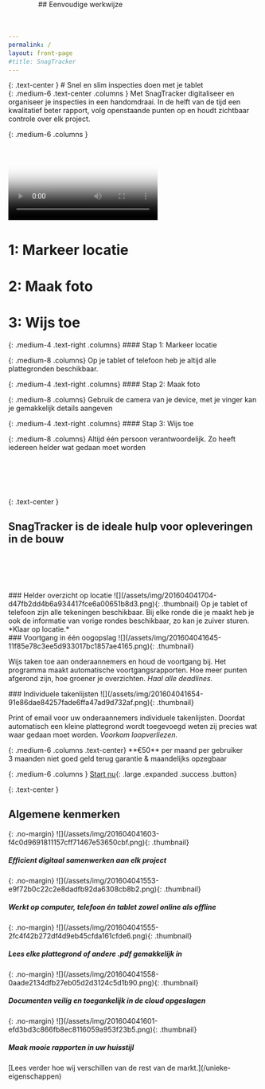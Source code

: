 ```yaml
---
permalink: /
layout: front-page
#title: SnagTracker
---
```


<div id="bgimage" class="aligner"><div>
{: .text-center }
# S<span class="show-for-medium">nel en s</span>lim inspecties doen<span class="show-for-large"> met je tablet</span>

<div class="row">
{: .medium-6 .text-center .columns }
Met SnagTracker digitaliseer en organiseer je inspecties in een handomdraai. In de helft van de tijd een kwalitatief beter rapport, volg openstaande punten op en houdt zichtbaar controle over elk project.

{: .medium-6 .columns }
<div>
<div class="flex-video widescreen js-media-player">
  <video poster="/assets/img/201604181427-c8c212102829b8eebac78362a7ec752c-play.png" controls crossorigin>
    <!-- Video files -->
    <source src="/assets/video/snagtracker.mp4" type="video/mp4">
    <source src="/assets/video/snagtracker.webm" type="video/webm">

    <a href="/assets/video/snagtracker.mp4">Download video</a>
  </video>
</div>

<script>
document.addEventListener("DOMContentLoaded", function(event) {
  plyr.setup('.js-media-player', {
    title: 'SnagTracker introductie',
    fullscreen: { enabled: false },
    controls: [],
    tooltips: { controls: true }
  });
});
(function() {
  ['/assets/img/plyr.svg']
  .forEach(function(u) {
    var x = new XMLHttpRequest(), b = document.body;
    if ('withCredentials' in x) {
      x.open('GET', u, true);
    }
    else if (typeof XDomainRequest == 'function') {
      x = new XDomainRequest();
      x.open('GET', u);
    }
    else { return; }
    x.onload = function() {
      var c = document.createElement('div');
      c.setAttribute('hidden', '');
      c.innerHTML = x.responseText;
      b.insertBefore(c, b.childNodes[0]);
    };
    setTimeout(function () {
      x.send();
    }, 0);
  });
})();
</script>
</div>
</div>

</div></div>


<div id="circle">

<div id="ipads">
<div><div class="ipad" style="background-image: url(/assets/img/201604041455-7f92a2350d3d6ce36df7a8f899e12497.png);"><div></div></div>

# <span>1:</span> Markeer locatie

</div>
<div><div class="ipad" style="background-image: url(/assets/img/201604041449-073501e4924de95a57ca314556373123.png);"><div></div></div>

# <span>2:</span> Maak foto

</div>
<div><div class="ipad" style="background-image: url(/assets/img/201604041452-59f55306e4afd98b9f6efc695ce89d19.png);"><div></div></div>

# <span>3:</span> Wijs toe

</div>
</div>

<div class="aligner" style="position: absolute; top: 0; left: 30vw; width: 100vw; height: 20vw; backgrounda: rgba(200,255,200,0.5);"><div>
## Eenvoudige werkwijze
</div></div>

<div id="container">

<div class="row">
{: .medium-4 .text-right .columns}
#### Stap 1: Markeer locatie

{: .medium-8 .columns}
Op je tablet of telefoon heb je altijd alle plattegronden beschikbaar.
</div>


<div class="row">
{: .medium-4 .text-right .columns}
#### Stap 2: Maak foto

{: .medium-8 .columns}
Gebruik de camera van je device, met je vinger kan je gemakkelijk details aangeven
</div>

<div class="row">
{: .medium-4 .text-right .columns}
#### Stap 3: Wijs toe

{: .medium-8 .columns}
Altijd één persoon verantwoordelijk. Zo heeft iedereen helder wat gedaan moet worden
</div>

# &nbsp;

{: .text-center }
## SnagTracker is de ideale hulp voor opleveringen in de bouw

# &nbsp;

<div class="row medium-up-3">
  <div class="column">
### Helder overzicht op locatie
![](/assets/img/201604041704-d47fb2dd4b6a934417fce6a00651b8d3.png){: .thumbnail}
Op je tablet of telefoon zijn alle tekeningen beschikbaar. Bij elke ronde die je maakt heb je ook de informatie van vorige rondes beschikbaar, zo kan je zuiver sturen. *Klaar op locatie.*
  </div>

  <div class="column">
### Voortgang in één oogopslag
![](/assets/img/201604041645-11f85e78c3ee5d933017bc1857ae4165.png){: .thumbnail}

Wijs taken toe aan onderaannemers en houd de voortgang bij. Het programma maakt automatische voortgangsrapporten. Hoe meer punten afgerond zijn, hoe groener je overzichten. *Haal alle deadlines.*
  </div>

  <div class="column">
### Individuele takenlijsten
![](/assets/img/201604041654-91e86dae84257fade6ffa47ad9d732af.png){: .thumbnail}

Print of email voor uw onderaannemers individuele takenlijsten. Doordat automatisch een kleine plattegrond wordt toegevoegd weten zij precies wat waar gedaan moet worden. *Voorkom loopverliezen.*
  </div>
</div>


<div class="callout secondary">
<div class="row">
{: .medium-6 .columns .text-center}
**&euro;50** per maand per gebruiker
<span class="show-for-medium"><br/>3 maanden niet goed geld terug garantie</span>
<span class="show-for-large">&amp; maandelijks opzegbaar</span>

{: .medium-6 .columns }
[Start nu](https://app.snagtracker.com/index.html#/login/register){: .large .expanded .success .button}
</div>
</div>

{: .text-center }
## Algemene kenmerken

<div class="row medium-up-3 large-up-5">
  <div class="column">
{: .no-margin}
![](/assets/img/201604041603-f4c0d9691811157cff71467e53650cbf.png){: .thumbnail}

##### Efficient digitaal samenwerken aan elk project<small></small>

  </div>

  <div class="column">
{: .no-margin}
![](/assets/img/201604041553-e9f72b0c22c2e8dadfb92da6308cb8b2.png){: .thumbnail}

##### Werkt op computer, telefoon &eacute;n tablet zowel online als offline
  </div>

  <div class="column">
{: .no-margin}
![](/assets/img/201604041555-2fc4f42b272df4d9eb45cfda161cfde6.png){: .thumbnail}

##### Lees elke plattegrond of andere .pdf gemakkelijk in
  </div>

  <div class="column">
{: .no-margin}
![](/assets/img/201604041558-0aade2134dfb27eb05d2d3124c5d1b90.png){: .thumbnail}

##### Documenten veilig en toegankelijk in de cloud opgeslagen
  </div>

  <div class="column">
{: .no-margin}
![](/assets/img/201604041601-efd3bd3c866fb8ec8116059a953f23b5.png){: .thumbnail}

##### Maak mooie rapporten in uw huisstijl
  </div>
</div>

<div class="row column text-center">
[Lees verder hoe wij verschillen van de rest van de markt.](/unieke-eigenschappen)
</div>

</div><!--end-of-circle-container-->
</div>
